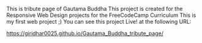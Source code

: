 This is tribute page of Gautama Buddha 
This project is created for the Responsive Web Design projects for the FreeCodeCamp Curriculum
This is my first web project ;)
You can see this project Live! at the following URL:

https://giridhar0025.github.io/Gautama_Buddha_tribute_page/
